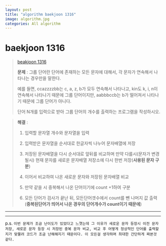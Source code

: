 ```yaml
---  
layout: post  
title: "algorithm baekjoon 1316"  
image: algorithm.jpg  
categories: All algorithm  
---  
```


# baekjoon 1316  

> [beakjoon 1316](https://www.acmicpc.net/problem/1316)  
>   
> **문제** : 그룹 단어란 단어에 존재하는 모든 문자에 대해서, 각 문자가 연속해서 나타나는 경우만을 말한다.  
> 
> 예를 들면, ccazzzzbb는 c, a, z, b가 모두 연속해서 나타나고, kin도 k, i, n이 연속해서 나타나기 때문에 그룹 단어이지만, aabbbccb는 b가 떨어져서 나타나기 때문에 그룹 단어가 아니다.  
> 
> 단어 N개를 입력으로 받아 그룹 단어의 개수를 출력하는 프로그램을 작성하시오.  

> **해결** :  
> 1. 입력할 문자열 개수와 문자열을 입력  
> 
> 2. 입력받은 문자열을 순서대로 한글자씩 나누어 문자배열에 저장  
> 
> 3. 저장된 문자배열을 다시 순서대로 앞뒤를 비교하며 만약 다를시(문자가 변경될시) 현재 문자를 새로운 문자배열 저장소에 다시 한번 저장(**사용된 문자 구분**)  
> 
> 4. 이어서 비교하여 나온 새로운 문자와 저장된 문자배열 비교  
> 
> 5. 만약 같을 시 중복해서 나온 단어이기에 count +1하여 구분  
> 
> 6. 모든 단어가 검사가 끝난 뒤, 모든단어갯수에서 count를 뺀 나머지 값 출력(**중복된단어가 띄어서 나온 경우의 단어개수가 count이기 때문에**)  

---  

<script src="https://gist.github.com/nnlog/9aafda7687bacf3c677405e9a667cd67.js"></script>  

---   

p.s. `이번 문제가 조금 난이도가 있었다고 느꼇는데 그 이유가 새로운 문자 등장시 이전 문자 저장, 새로운 문자 등장 시 저장된 중복 문자 비교, 비교 후 어떻게 정상적인 단어를 출력할지가 맞물려 코드가 조금 난해해지기 때문이다. 이 모든걸 생각하며 최대한 간단하게 짜본것 같다.`  
